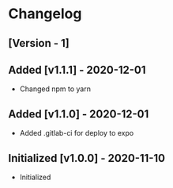 # Changelog

## [Version - 1]

## Added [v1.1.1] - 2020-12-01
- Changed npm to yarn

## Added [v1.1.0] - 2020-12-01
- Added .gitlab-ci for deploy to expo

## Initialized [v1.0.0] - 2020-11-10
- Initialized
